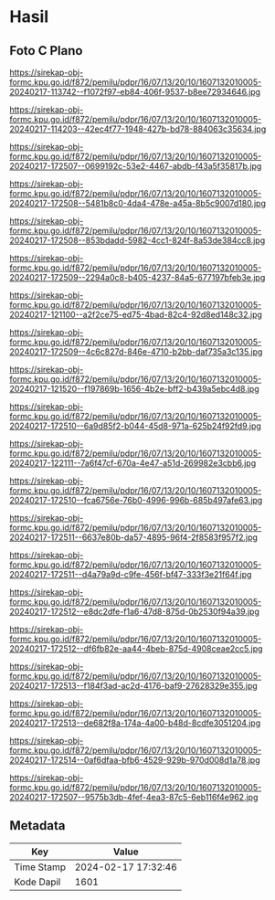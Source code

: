 # Hasil

## Foto C Plano

https://sirekap-obj-formc.kpu.go.id/f872/pemilu/pdpr/16/07/13/20/10/1607132010005-20240217-113742--f1072f97-eb84-406f-9537-b8ee72934646.jpg

https://sirekap-obj-formc.kpu.go.id/f872/pemilu/pdpr/16/07/13/20/10/1607132010005-20240217-114203--42ec4f77-1948-427b-bd78-884063c35634.jpg

https://sirekap-obj-formc.kpu.go.id/f872/pemilu/pdpr/16/07/13/20/10/1607132010005-20240217-172507--0699192c-53e2-4467-abdb-f43a5f35817b.jpg

https://sirekap-obj-formc.kpu.go.id/f872/pemilu/pdpr/16/07/13/20/10/1607132010005-20240217-172508--5481b8c0-4da4-478e-a45a-8b5c9007d180.jpg

https://sirekap-obj-formc.kpu.go.id/f872/pemilu/pdpr/16/07/13/20/10/1607132010005-20240217-172508--853bdadd-5982-4cc1-824f-8a53de384cc8.jpg

https://sirekap-obj-formc.kpu.go.id/f872/pemilu/pdpr/16/07/13/20/10/1607132010005-20240217-172509--2294a0c8-b405-4237-84a5-677197bfeb3e.jpg

https://sirekap-obj-formc.kpu.go.id/f872/pemilu/pdpr/16/07/13/20/10/1607132010005-20240217-121100--a2f2ce75-ed75-4bad-82c4-92d8ed148c32.jpg

https://sirekap-obj-formc.kpu.go.id/f872/pemilu/pdpr/16/07/13/20/10/1607132010005-20240217-172509--4c6c827d-846e-4710-b2bb-daf735a3c135.jpg

https://sirekap-obj-formc.kpu.go.id/f872/pemilu/pdpr/16/07/13/20/10/1607132010005-20240217-121520--f197869b-1656-4b2e-bff2-b439a5ebc4d8.jpg

https://sirekap-obj-formc.kpu.go.id/f872/pemilu/pdpr/16/07/13/20/10/1607132010005-20240217-172510--6a9d85f2-b044-45d8-971a-625b24f92fd9.jpg

https://sirekap-obj-formc.kpu.go.id/f872/pemilu/pdpr/16/07/13/20/10/1607132010005-20240217-122111--7a6f47cf-670a-4e47-a51d-269982e3cbb6.jpg

https://sirekap-obj-formc.kpu.go.id/f872/pemilu/pdpr/16/07/13/20/10/1607132010005-20240217-172510--fca6756e-76b0-4996-996b-685b497afe63.jpg

https://sirekap-obj-formc.kpu.go.id/f872/pemilu/pdpr/16/07/13/20/10/1607132010005-20240217-172511--6637e80b-da57-4895-96f4-2f8583f957f2.jpg

https://sirekap-obj-formc.kpu.go.id/f872/pemilu/pdpr/16/07/13/20/10/1607132010005-20240217-172511--d4a79a9d-c9fe-456f-bf47-333f3e21f64f.jpg

https://sirekap-obj-formc.kpu.go.id/f872/pemilu/pdpr/16/07/13/20/10/1607132010005-20240217-172512--e8dc2dfe-f1a6-47d8-875d-0b2530f94a39.jpg

https://sirekap-obj-formc.kpu.go.id/f872/pemilu/pdpr/16/07/13/20/10/1607132010005-20240217-172512--df6fb82e-aa44-4beb-875d-4908ceae2cc5.jpg

https://sirekap-obj-formc.kpu.go.id/f872/pemilu/pdpr/16/07/13/20/10/1607132010005-20240217-172513--f184f3ad-ac2d-4176-baf9-27628329e355.jpg

https://sirekap-obj-formc.kpu.go.id/f872/pemilu/pdpr/16/07/13/20/10/1607132010005-20240217-172513--de682f8a-174a-4a00-b48d-8cdfe3051204.jpg

https://sirekap-obj-formc.kpu.go.id/f872/pemilu/pdpr/16/07/13/20/10/1607132010005-20240217-172514--0af6dfaa-bfb6-4529-929b-970d008d1a78.jpg

https://sirekap-obj-formc.kpu.go.id/f872/pemilu/pdpr/16/07/13/20/10/1607132010005-20240217-172507--9575b3db-4fef-4ea3-87c5-6eb116f4e962.jpg


## Metadata

| Key        | Value               |
| ---------- | ------------------- |
| Time Stamp | 2024-02-17 17:32:46 |
| Kode Dapil | 1601                |



